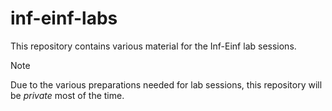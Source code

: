 # inf-einf-labs
This repository contains various material for the Inf-Einf lab sessions.

> [!NOTE]
> Due to the various preparations needed for lab sessions, this repository will be _private_ most of the time.

